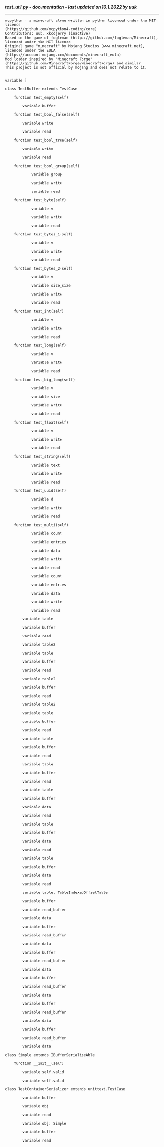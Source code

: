 ***test_util.py - documentation - last updated on 10.1.2022 by uuk***
___

    mcpython - a minecraft clone written in python licenced under the MIT-licence 
    (https://github.com/mcpython4-coding/core)
    Contributors: uuk, xkcdjerry (inactive)
    Based on the game of fogleman (https://github.com/fogleman/Minecraft), licenced under the MIT-licence
    Original game "minecraft" by Mojang Studios (www.minecraft.net), licenced under the EULA
    (https://account.mojang.com/documents/minecraft_eula)
    Mod loader inspired by "Minecraft Forge" (https://github.com/MinecraftForge/MinecraftForge) and similar
    This project is not official by mojang and does not relate to it.


    variable ]

    class TestBuffer extends TestCase

        function test_empty(self)

            variable buffer

        function test_bool_false(self)

            variable write

            variable read

        function test_bool_true(self)

            variable write

            variable read

        function test_bool_group(self)

                variable group

                variable write

                variable read

        function test_byte(self)

                variable v

                variable write

                variable read

        function test_bytes_1(self)

                variable v

                variable write

                variable read

        function test_bytes_2(self)

                variable v

                variable size_size

                variable write

                variable read

        function test_int(self)

                variable v

                variable write

                variable read

        function test_long(self)

                variable v

                variable write

                variable read

        function test_big_long(self)

                variable v

                variable size

                variable write

                variable read

        function test_float(self)

                variable v

                variable write

                variable read

        function test_string(self)

                variable text

                variable write

                variable read

        function test_uuid(self)

                variable d

                variable write

                variable read

        function test_multi(self)

                variable count

                variable entries

                variable data

                variable write

                variable read

                variable count

                variable entries

                variable data

                variable write

                variable read

            variable table

            variable buffer

            variable read

            variable table2

            variable table

            variable buffer

            variable read

            variable table2

            variable buffer

            variable read

            variable table2

            variable table

            variable buffer

            variable read

            variable table

            variable buffer

            variable read

            variable table

            variable buffer

            variable read

            variable table

            variable buffer

            variable data

            variable read

            variable table

            variable buffer

            variable data

            variable read

            variable table

            variable buffer

            variable data

            variable read

            variable table: TableIndexedOffsetTable

            variable buffer

            variable read_buffer

            variable data

            variable buffer

            variable read_buffer

            variable data

            variable buffer

            variable read_buffer

            variable data

            variable buffer

            variable read_buffer

            variable data

            variable buffer

            variable read_buffer

            variable data

            variable buffer

            variable read_buffer

            variable data

    class Simple extends IBufferSerializeAble

        function __init__(self)

            variable self.valid

            variable self.valid

    class TestContainerSerializer extends unittest.TestCase

            variable buffer

            variable obj

            variable read

            variable obj: Simple

            variable buffer

            variable read